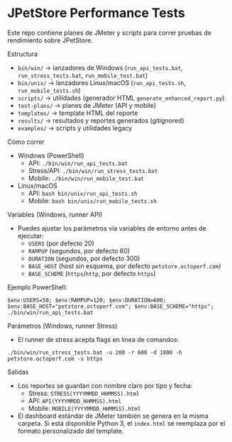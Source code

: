 ﻿# JPetStore Performance Tests

Este repo contiene planes de JMeter y scripts para correr pruebas de rendimiento sobre JPetStore.

Estructura
- `bin/win/` → lanzadores de Windows (`run_api_tests.bat`, `run_stress_tests.bat`, `run_mobile_test.bat`)
- `bin/unix/` → lanzadores Linux/macOS (`run_api_tests.sh`, `run_mobile_tests.sh`)
- `scripts/` → utilidades (generador HTML `generate_enhanced_report.py`)
- `test-plans/` → planes de JMeter (API y mobile)
- `templates/` → template HTML del reporte
- `results/` → resultados y reportes generados (gitignored)
- `examples/` → scripts y utilidades legacy

Cómo correr
- Windows (PowerShell)
  - API: `./bin/win/run_api_tests.bat`
  - Stress/API: `./bin/win/run_stress_tests.bat`
  - Mobile: `./bin/win/run_mobile_test.bat`
- Linux/macOS
  - API: `bash bin/unix/run_api_tests.sh`
  - Mobile: `bash bin/unix/run_mobile_tests.sh`

Variables (Windows, runner API)
- Puedes ajustar los parámetros vía variables de entorno antes de ejecutar:
  - `USERS` (por defecto 20)
  - `RAMPUP` (segundos, por defecto 60)
  - `DURATION` (segundos, por defecto 300)
  - `BASE_HOST` (host sin esquema, por defecto `petstore.octoperf.com`)
  - `BASE_SCHEME` (`https`/`http`, por defecto `https`)

Ejemplo PowerShell:
```
$env:USERS=50; $env:RAMPUP=120; $env:DURATION=600;
$env:BASE_HOST="petstore.octoperf.com"; $env:BASE_SCHEME="https";
./bin/win/run_api_tests.bat
```

Parámetros (Windows, runner Stress)
- El runner de stress acepta flags en línea de comandos:
```
./bin/win/run_stress_tests.bat -u 200 -r 600 -d 1800 -h petstore.octoperf.com -s https
```

Salidas
- Los reportes se guardan con nombre claro por tipo y fecha:
  - Stress: `STRESS(YYYYMMDD_HHMMSS).html`
  - API: `API(YYYYMMDD_HHMMSS).html`
  - Mobile: `MOBILE(YYYYMMDD_HHMMSS).html`
- El dashboard estándar de JMeter también se genera en la misma carpeta. Si está disponible Python 3, el `index.html` se reemplaza por el formato personalizado del template.
